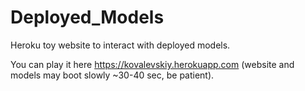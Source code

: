 # Deployed_Models
Heroku toy website to interact with deployed models.

You can play it here https://kovalevskiy.herokuapp.com (website and models may boot slowly ~30-40 sec, be patient).
